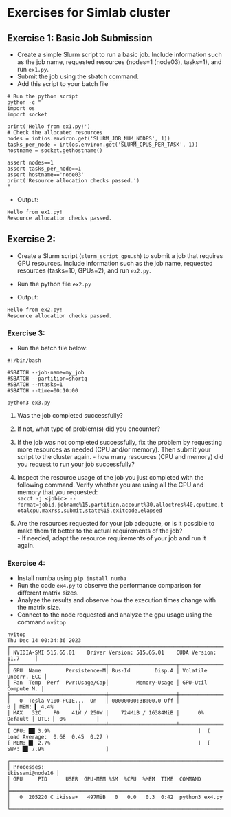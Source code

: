 # Exercises for Simlab cluster

## Exercise 1: Basic Job Submission

 - Create a simple Slurm script to run a basic job. Include information such as the job name, requested resources (nodes=1 (node03), tasks=1), and run `ex1.py`. 
 - Submit the job using the sbatch command.
 - Add this script to your batch file

```shell
# Run the python script
python -c "  
import os
import socket

print('Hello from ex1.py!')
# Check the allocated resources
nodes = int(os.environ.get('SLURM_JOB_NUM_NODES', 1))
tasks_per_node = int(os.environ.get('SLURM_CPUS_PER_TASK', 1))
hostname = socket.gethostname()

assert nodes==1
assert tasks_per_node==1
assert hostname=='node03'
print('Resource allocation checks passed.')
"
```
- Output:
```shell
Hello from ex1.py!
Resource allocation checks passed.
```

## Exercise 2: 

- Create a Slurm script (`slurm_script_gpu.sh`) to submit a job that requires GPU resources. Include information such as the job name, requested resources (tasks=10, GPUs=2), and run `ex2.py`.
- Run the python file `ex2.py`

- Output:
```shell
Hello from ex2.py!
Resource allocation checks passed.
```

### Exercise 3:
- Run the batch file below:
```shell
#!/bin/bash

#SBATCH --job-name=my_job
#SBATCH --partition=shortq
#SBATCH --ntasks=1
#SBATCH --time=00:10:00

python3 ex3.py
```
1. Was the job completed successfully? 
2. If not, what type of problem(s) did you encounter?

3. If the job was not completed successfully, fix the problem by requesting more resources as needed (CPU and/or memory). Then submit your script to the cluster again.
		- how many resources (CPU and memory) did you request to run your job successfully?

4. Inspect the resource usage of the job you just completed with the following command. Verify whether you are using all the CPU and memory that you requested:  
    `sacct -j <jobid> --format=jobid,jobname%15,partition,account%30,alloctres%40,cputime,totalcpu,maxrss,submit,state%15,exitcode,elapsed`
    
5. Are the resources requested for your job adequate, or is it possible to make them fit better to the actual requirements of the job?  
		- If needed, adapt the resource requirements of your job and run it again.

### Exercise 4:
- Install numba using `pip install numba`
- Run the code `ex4.py` to observe the performance comparison for different matrix sizes.
- Analyze the results and observe how the execution times change with the matrix size.
- Connect to the node requested and analyze the gpu usage using the command `nvitop`

```shell
nvitop
Thu Dec 14 00:34:36 2023
╒═════════════════════════════════════════════════════════════════════════════╕
│ NVIDIA-SMI 515.65.01    Driver Version: 515.65.01    CUDA Version: 11.7     │
├───────────────────────────────┬──────────────────────┬──────────────────────┤
│ GPU  Name        Persistence-M│ Bus-Id        Disp.A │ Volatile Uncorr. ECC │
│ Fan  Temp  Perf  Pwr:Usage/Cap│         Memory-Usage │ GPU-Util  Compute M. │
╞═══════════════════════════════╪══════════════════════╪══════════════════════╪════════════════════╕
│   0  Tesla V100-PCIE...  On   │ 00000000:3B:00.0 Off │                    0 │ MEM: ▍ 4.4%        │
│ MAX   32C    P0    41W / 250W │    724MiB / 16384MiB │      0%      Default │ UTL: ▏ 0%          │
╘═══════════════════════════════╧══════════════════════╧══════════════════════╧════════════════════╛
[ CPU: ██ 3.9%                                                ]  ( Load Average:  0.68  0.45  0.27 )
[ MEM: █▍ 2.7%                                                ]  [ SWP: █▊ 7.9%                    ]

╒══════════════════════════════════════════════════════════════════════════════════════════════════╕
│ Processes:                                                                       ikissami@node16 │
│ GPU     PID      USER  GPU-MEM %SM  %CPU  %MEM  TIME  COMMAND                                    │
╞══════════════════════════════════════════════════════════════════════════════════════════════════╡
│   0  205220 C ikissa+   497MiB   0   0.0   0.3  0:42  python3 ex4.py                             │
╘══════════════════════════════════════════════════════════════════════════════════════════════════╛
```
